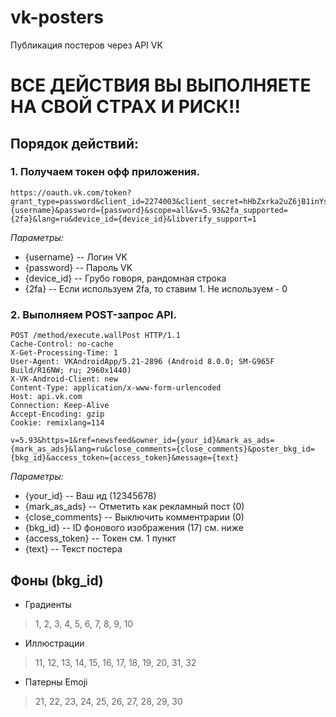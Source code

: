 # vk-posters
Публикация постеров через API VK


# ВСЕ ДЕЙСТВИЯ ВЫ ВЫПОЛНЯЕТЕ НА СВОЙ СТРАХ И РИСК!!


## Порядок действий:
### 1. Получаем токен офф приложения.
```
https://oauth.vk.com/token?grant_type=password&client_id=2274003&client_secret=hHbZxrka2uZ6jB1inYsH&username={username}&password={password}&scope=all&v=5.93&2fa_supported={2fa}&lang=ru&device_id={device_id}&libverify_support=1
```

*Параметры:*
+ {username} -- Логин VK
+ {password} -- Пароль VK
+ {device_id} -- Грубо говоря, рандомная строка
+ {2fa} -- Если используем 2fa, то ставим 1. Не используем - 0

### 2. Выполняем POST-запрос API.
```
POST /method/execute.wallPost HTTP/1.1
Cache-Control: no-cache
X-Get-Processing-Time: 1
User-Agent: VKAndroidApp/5.21-2896 (Android 8.0.0; SM-G965F Build/R16NW; ru; 2960x1440)
X-VK-Android-Client: new
Content-Type: application/x-www-form-urlencoded
Host: api.vk.com
Connection: Keep-Alive
Accept-Encoding: gzip
Cookie: remixlang=114

v=5.93&https=1&ref=newsfeed&owner_id={your_id}&mark_as_ads={mark_as_ads}&lang=ru&close_comments={close_comments}&poster_bkg_id={bkg_id}&access_token={access_token}&message={text}
```

*Параметры:*
+ {your_id} -- Ваш ид (12345678)
+ {mark_as_ads} -- Отметить как рекламный пост (0)
+ {close_comments} -- Выключить комментрарии (0)
+ {bkg_id} -- ID фонового изображения (17) см. ниже
+ {access_token} -- Токен см. 1 пункт
+ {text} -- Текст постера

## Фоны (bkg_id)
- Градиенты
> 1, 2, 3, 4, 5, 6, 7, 8, 9, 10
- Иллюстрации
> 11, 12, 13, 14, 15, 16, 17, 18, 19, 20, 31, 32
- Патерны Emoji
> 21, 22, 23, 24, 25, 26, 27, 28, 29, 30
